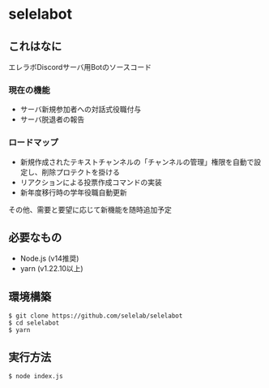 # selelabot

## これはなに

エレラボDiscordサーバ用Botのソースコード

### 現在の機能

- サーバ新規参加者への対話式役職付与
- サーバ脱退者の報告

### ロードマップ

- 新規作成されたテキストチャンネルの「チャンネルの管理」権限を自動で設定し、削除プロテクトを掛ける
- リアクションによる投票作成コマンドの実装
- 新年度移行時の学年役職自動更新

その他、需要と要望に応じて新機能を随時追加予定

## 必要なもの

- Node.js (v14推奨)
- yarn (v1.22.10以上)

## 環境構築

```
$ git clone https://github.com/selelab/selelabot
$ cd selelabot
$ yarn
```

## 実行方法

```
$ node index.js
```
